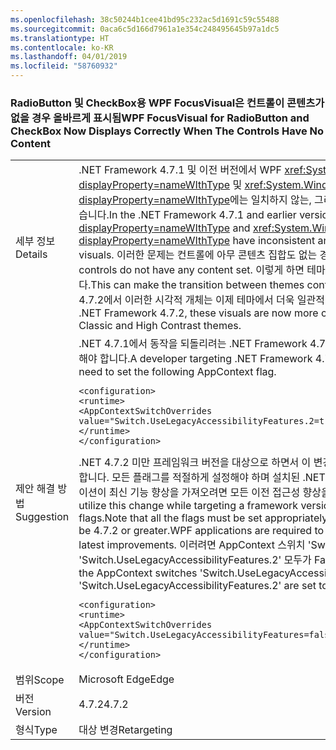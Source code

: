 ```yaml
---
ms.openlocfilehash: 38c50244b1cee41bd95c232ac5d1691c59c55488
ms.sourcegitcommit: 0aca6c5d166d7961a1e354c248495645b97a1dc5
ms.translationtype: HT
ms.contentlocale: ko-KR
ms.lasthandoff: 04/01/2019
ms.locfileid: "58760932"
---
```

### <a name="wpf-focusvisual-for-radiobutton-and-checkbox-now-displays-correctly-when-the-controls-have-no-content"></a><span data-ttu-id="4336d-101">RadioButton 및 CheckBox용 WPF FocusVisual은 컨트롤이 콘텐츠가 없을 경우 올바르게 표시됨</span><span class="sxs-lookup"><span data-stu-id="4336d-101">WPF FocusVisual for RadioButton and CheckBox Now Displays Correctly When The Controls Have No Content</span></span>

|   |   |
|---|---|
|<span data-ttu-id="4336d-102">세부 정보</span><span class="sxs-lookup"><span data-stu-id="4336d-102">Details</span></span>|<span data-ttu-id="4336d-103">.NET Framework 4.7.1 및 이전 버전에서 WPF <xref:System.Windows.Controls.CheckBox?displayProperty=nameWIthType> 및 <xref:System.Windows.Controls.RadioButton?displayProperty=nameWIthType>에는 일치하지 않는, 그리고 기본 및 고대비 테마에서는 잘못된 포커스 시각적 개체가 있습니다.</span><span class="sxs-lookup"><span data-stu-id="4336d-103">In the .NET Framework 4.7.1 and earlier versions, WPF <xref:System.Windows.Controls.CheckBox?displayProperty=nameWIthType> and <xref:System.Windows.Controls.RadioButton?displayProperty=nameWIthType> have inconsistent and, in Classic and High Contrast themes, incorrect focus visuals.</span></span>  <span data-ttu-id="4336d-104">이러한 문제는 컨트롤에 아무 콘텐츠 집합도 없는 경우 발생합니다.</span><span class="sxs-lookup"><span data-stu-id="4336d-104">These issues occur in cases where the controls do not have any content set.</span></span>  <span data-ttu-id="4336d-105">이렇게 하면 테마 혼동 및 포커스 시각적 개체 간 전환을 보기 어렵게 할 수 있습니다.</span><span class="sxs-lookup"><span data-stu-id="4336d-105">This can make the transition between themes confusing and the focus visual hard to see.</span></span> <span data-ttu-id="4336d-106">NET Framework 4.7.2에서 이러한 시각적 개체는 이제 테마에서 더욱 일관적이고 기본 및 고대비 테마에서 더욱 쉽게 볼 수 있습니다.</span><span class="sxs-lookup"><span data-stu-id="4336d-106">In the .NET Framework 4.7.2, these visuals are now more consistent across themes and more easily visible in Classic and High Contrast themes.</span></span>|
|<span data-ttu-id="4336d-107">제안 해결 방법</span><span class="sxs-lookup"><span data-stu-id="4336d-107">Suggestion</span></span>|<span data-ttu-id="4336d-108">.NET 4.7.1에서 동작을 되돌리려는 .NET Framework 4.7.2를 대상으로 하는 개발자는 다음 AppContext 플래그를 설정해야 합니다.</span><span class="sxs-lookup"><span data-stu-id="4336d-108">A developer targeting .NET Framework 4.7.2 that wants to revert to the behavior in .NET 4.7.1 will need to set the following AppContext flag.</span></span><pre><code class="lang-xml">&lt;configuration&gt;&#13;&#10;&lt;runtime&gt;&#13;&#10;&lt;AppContextSwitchOverrides value=&quot;Switch.UseLegacyAccessibilityFeatures.2=true;&quot;/&gt;&#13;&#10;&lt;/runtime&gt;&#13;&#10;&lt;/configuration&gt;&#13;&#10;</code></pre><span data-ttu-id="4336d-109">.NET 4.7.2 미만 프레임워크 버전을 대상으로 하면서 이 변경을 활용하려는 개발자는 다음 AppContext 플래그를 설정해야 합니다. 모든 플래그를 적절하게 설정해야 하며 설치된 .NET Framework 버전은 4.7.2 이상이어야 합니다. WPF 애플리케이션이 최신 기능 향상을 가져오려면 모든 이전 접근성 향상을 옵트인할 것을 요구합니다.</span><span class="sxs-lookup"><span data-stu-id="4336d-109">A developer who wants to utilize this change while targeting a framework version below .NET 4.7.2 must set the following AppContext flags.Note that all the flags must be set appropriately and the installed version of the .NET Framework must be 4.7.2 or greater.WPF applications are required to opt in to all earlier accessibility improvements to get the latest improvements.</span></span> <span data-ttu-id="4336d-110">이러려면 AppContext 스위치 'Switch.UseLegacyAccessibilityFeatures' 및 'Switch.UseLegacyAccessibilityFeatures.2' 모두가 False로 설정됐는지 확인합니다.</span><span class="sxs-lookup"><span data-stu-id="4336d-110">To do this, ensure that both the AppContext switches 'Switch.UseLegacyAccessibilityFeatures' and 'Switch.UseLegacyAccessibilityFeatures.2' are set to false.</span></span><pre><code class="lang-xml">&lt;configuration&gt;&#13;&#10;&lt;runtime&gt;&#13;&#10;&lt;AppContextSwitchOverrides value=&quot;Switch.UseLegacyAccessibilityFeatures=false;Switch.UseLegacyAccessibilityFeatures.2=false;&quot;/&gt;&#13;&#10;&lt;/runtime&gt;&#13;&#10;&lt;/configuration&gt;&#13;&#10;</code></pre>|
|<span data-ttu-id="4336d-111">범위</span><span class="sxs-lookup"><span data-stu-id="4336d-111">Scope</span></span>|<span data-ttu-id="4336d-112">Microsoft Edge</span><span class="sxs-lookup"><span data-stu-id="4336d-112">Edge</span></span>|
|<span data-ttu-id="4336d-113">버전</span><span class="sxs-lookup"><span data-stu-id="4336d-113">Version</span></span>|<span data-ttu-id="4336d-114">4.7.2</span><span class="sxs-lookup"><span data-stu-id="4336d-114">4.7.2</span></span>|
|<span data-ttu-id="4336d-115">형식</span><span class="sxs-lookup"><span data-stu-id="4336d-115">Type</span></span>|<span data-ttu-id="4336d-116">대상 변경</span><span class="sxs-lookup"><span data-stu-id="4336d-116">Retargeting</span></span>|

